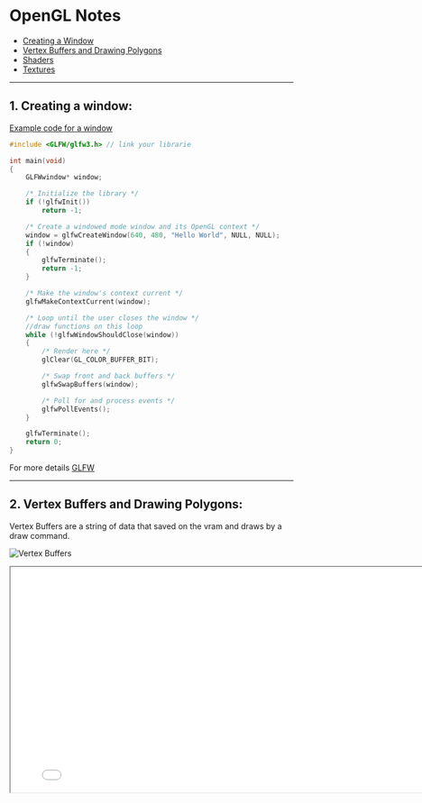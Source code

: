 
# OpenGL Notes

- [Creating a Window](#creating-a-window)
- [Vertex Buffers and Drawing Polygons]()
- [Shaders]()
- [Textures]()

----
## 1. Creating a window:


[Example code for a window](https://www.glfw.org/documentation.html)

``` cpp
#include <GLFW/glfw3.h> // link your librarie
```

```cpp
int main(void)
{
    GLFWwindow* window;

    /* Initialize the library */
    if (!glfwInit())
        return -1;

    /* Create a windowed mode window and its OpenGL context */
    window = glfwCreateWindow(640, 480, "Hello World", NULL, NULL);
    if (!window)
    {
        glfwTerminate();
        return -1;
    }

    /* Make the window's context current */
    glfwMakeContextCurrent(window);

    /* Loop until the user closes the window */
    //draw functions on this loop
    while (!glfwWindowShouldClose(window))
    {
        /* Render here */
        glClear(GL_COLOR_BUFFER_BIT);

        /* Swap front and back buffers */
        glfwSwapBuffers(window);

        /* Poll for and process events */
        glfwPollEvents();
    }

    glfwTerminate();
    return 0;
}
```
For more details [GLFW](https://www.glfw.org/docs/latest/window_guide.html)


----
## 2. Vertex Buffers and Drawing Polygons:

Vertex Buffers are a string of data that saved on the vram and draws by a draw command.

![Vertex Buffers](https://learnopengl.com/img/getting-started/pipeline.png)

<iframe src="../src/Vertex Buffers and Drawing Polygons/Vertex Buffers and Drawing Polygons.cc" width=800 height=400 frameborder=1 ></iframe>

